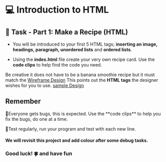 # 💻 Introduction to HTML  

## 🎯 Task - Part 1:  Make a Recipe (HTML) 

* You will be introduced to your first 5 HTML tags; **inserting an image, headings, paragraph, unordered lists** and **ordered lists**. 

*  Using the **index.html** file create your very own recipe card. Use the **code clips** to help find the code you need.

Be creative it does not have to be a banana smoothie recipe but it must match the [Wireframe Design](wireframe.png)
 This points out the **HTML tags** the designer wishes for you to use.
[sample Design](recipeFormat.png)
## Remember

<p></p>
🐞Everyone gets bugs, this is expected. Use the **code clips** to help you fix the bugs, do one at a time. 
<p></p>
🏁Test regularly, run your program and test with each new line.

#### We will revisit this project and add colour after some debug tasks.

### Good luck! 🍀 and have fun